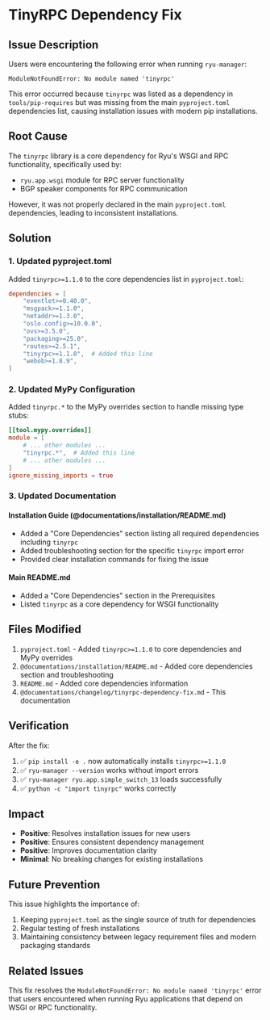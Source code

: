 # TinyRPC Dependency Fix

## Issue Description

Users were encountering the following error when running `ryu-manager`:

```
ModuleNotFoundError: No module named 'tinyrpc'
```

This error occurred because `tinyrpc` was listed as a dependency in `tools/pip-requires` but was missing from the main `pyproject.toml` dependencies list, causing installation issues with modern pip installations.

## Root Cause

The `tinyrpc` library is a core dependency for Ryu's WSGI and RPC functionality, specifically used by:
- `ryu.app.wsgi` module for RPC server functionality
- BGP speaker components for RPC communication

However, it was not properly declared in the main `pyproject.toml` dependencies, leading to inconsistent installations.

## Solution

### 1. Updated pyproject.toml

Added `tinyrpc>=1.1.0` to the core dependencies list in `pyproject.toml`:

```toml
dependencies = [
    "eventlet>=0.40.0",
    "msgpack>=1.1.0",
    "netaddr>=1.3.0",
    "oslo.config>=10.0.0",
    "ovs>=3.5.0",
    "packaging>=25.0",
    "routes>=2.5.1",
    "tinyrpc>=1.1.0",  # Added this line
    "webob>=1.8.9",
]
```

### 2. Updated MyPy Configuration

Added `tinyrpc.*` to the MyPy overrides section to handle missing type stubs:

```toml
[[tool.mypy.overrides]]
module = [
    # ... other modules ...
    "tinyrpc.*",  # Added this line
    # ... other modules ...
]
ignore_missing_imports = true
```

### 3. Updated Documentation

#### Installation Guide (@documentations/installation/README.md)

- Added a "Core Dependencies" section listing all required dependencies including `tinyrpc`
- Added troubleshooting section for the specific `tinyrpc` import error
- Provided clear installation commands for fixing the issue

#### Main README.md

- Added a "Core Dependencies" section in the Prerequisites
- Listed `tinyrpc` as a core dependency for WSGI functionality

## Files Modified

1. `pyproject.toml` - Added `tinyrpc>=1.1.0` to core dependencies and MyPy overrides
2. `@documentations/installation/README.md` - Added core dependencies section and troubleshooting
3. `README.md` - Added core dependencies information
4. `@documentations/changelog/tinyrpc-dependency-fix.md` - This documentation

## Verification

After the fix:

1. ✅ `pip install -e .` now automatically installs `tinyrpc>=1.1.0`
2. ✅ `ryu-manager --version` works without import errors
3. ✅ `ryu-manager ryu.app.simple_switch_13` loads successfully
4. ✅ `python -c "import tinyrpc"` works correctly

## Impact

- **Positive**: Resolves installation issues for new users
- **Positive**: Ensures consistent dependency management
- **Positive**: Improves documentation clarity
- **Minimal**: No breaking changes for existing installations

## Future Prevention

This issue highlights the importance of:
1. Keeping `pyproject.toml` as the single source of truth for dependencies
2. Regular testing of fresh installations
3. Maintaining consistency between legacy requirement files and modern packaging standards

## Related Issues

This fix resolves the `ModuleNotFoundError: No module named 'tinyrpc'` error that users encountered when running Ryu applications that depend on WSGI or RPC functionality.
